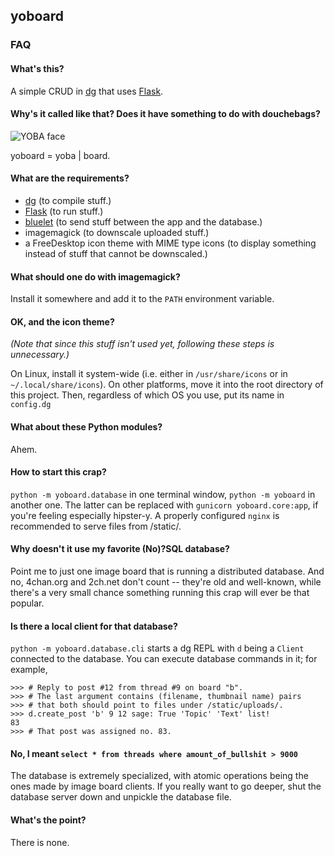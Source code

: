## yoboard

### FAQ

#### What's this?

A simple CRUD in [dg](https://github.com/pyos/dg) that uses [Flask](https://github.com/mitsuhiko/flask).

#### Why's it called like that? Does it have something to do with douchebags?

![YOBA face](http://lurkmore.so/images/8/8d/1238521509967.png)

yoboard = yoba | board.

#### What are the requirements?

  * [dg](https://github.com/pyos/dg) (to compile stuff.)
  * [Flask](https://github.com/mitsuhiko/flask) (to run stuff.)
  * [bluelet](https://github.com/sampsyo/bluelet) (to send stuff between the app and the database.)
  * imagemagick (to downscale uploaded stuff.)
  * a FreeDesktop icon theme with MIME type icons (to display something instead of stuff that cannot be downscaled.)

#### What should one do with imagemagick?

Install it somewhere and add it to the `PATH` environment variable.

#### OK, and the icon theme?

*(Note that since this stuff isn't used yet, following these steps is unnecessary.)*

On Linux, install it system-wide (i.e. either in `/usr/share/icons` or in `~/.local/share/icons`).
On other platforms, move it into the root directory of this project.
Then, regardless of which OS you use, put its name in `config.dg`

#### What about these Python modules?

Ahem.

#### How to start this crap?

`python -m yoboard.database` in one terminal window, `python -m yoboard` in another one.
The latter can be replaced with `gunicorn yoboard.core:app`, if you're feeling
especially hipster-y. A properly configured `nginx` is recommended to serve files from /static/.

#### Why doesn't it use my favorite (No)?SQL database?

Point me to just one image board that is running a distributed database.
And no, 4chan.org and 2ch.net don't count -- they're old and well-known,
while there's a very small chance something running this crap will ever
be that popular.

#### Is there a local client for that database?

`python -m yoboard.database.cli` starts a dg REPL with `d` being
a `Client` connected to the database. You can execute database
commands in it; for example,

```dg
>>> # Reply to post #12 from thread #9 on board "b".
>>> # The last argument contains (filename, thumbnail name) pairs
>>> # that both should point to files under /static/uploads/.
>>> d.create_post 'b' 9 12 sage: True 'Topic' 'Text' list!
83
>>> # That post was assigned no. 83.
```

#### No, I meant `select * from threads where amount_of_bullshit > 9000`

The database is extremely specialized, with atomic operations being
the ones made by image board clients. If you really want to go deeper,
shut the database server down and unpickle the database file.

#### What's the point?

There is none.

